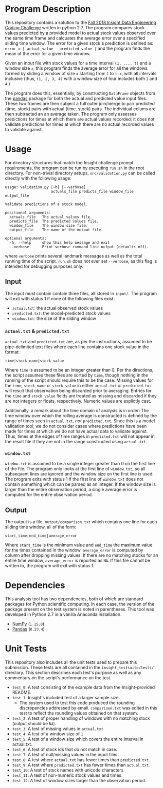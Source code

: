 # Program Description

This repository contains a solution to the [Fall 2018 Insight Data Engineering Coding Challenge](https://github.com/InsightDataScience/prediction-validation) written in python 2.7. The program compares stock values predicted by a provided model to actual stock values observed over the same time frame and calcuates the average error over a specified sliding time window. The error for a given stock's prediction is defined as: `error = | actual_value - predicted_value |` and the program finds the mean of the error for a given time window.

Given an input file with stock values for a time interval `(1, ..., t)` and a window size `x`, this program finds the average error for all the windows formed by sliding a window of size `x` starting from `1` to `t-x`, with all intervals inclusive (thus, `(1, 2, 3, 4)` with a window size of four includes both `1` and `4`.)

The program does this, essentially, by constructing `DataFrame` objects from the [pandas](https://pandas.pydata.org/) package for both the actual and predicted value input files. These two frames are then subject a full outer join/merge to pair predicted (time, stock) pairs with actual (time, stock) pairs. The individual colums are then subtracted an an average taken. The program only assesses predictions for times at which there are actual values recorded; it does not validate predictions for times at which there are no actual recorded values to validate against.

# Usage

For directory structures that match the Insight challenge prompt requirements, the program can be run by executing `run.sh` in the root directory. For non-trivial directory setups, `src/validation.py` can be called directly with the following usage:

```
usage: validation.py [-h] [--verbose]
                     actuals_file predicts_file window_file output_file

Validate predictions of a stock model.

positional arguments:
  actuals_file   The actual values file.
  predicts_file  The predicted values file.
  window_file    The window size file.
  output_file    The name of the output file.

optional arguments:
  -h, --help     show this help message and exit
  --verbose      Print verbose command line output (default: off).
```

where `verbose` prints several landmark messages as well as the total running time of the script. `run.sh` does not ever set `--verbose`, as this flag is intended for debugging purposes only.

## Input

The input must contain contain three files, all stored in `input/`. The program will exit with status 1 if none of the following files exist:

* `actual.txt`: the actual observed stock values
* `predicted.txt`: the model-predicted stock values
* `window.txt`: the size of the sliding window

### `actual.txt` & `predicted.txt`

`actual.txt` and `predicted.txt` are, as per the instructions, assumed to be pipe-delimited text files where each line contains one stock value in the format:

```
time|stock_name|stock_value
```

Where `time` is assumed to be an integer greater than 0. Per the directions, the script assumes these files are sorted by `time`, though nothing in the running of the script should require this to be the case. Missing values for the `time`, `stock_name` or `stock_value` in either `actual.txt` or `predicted.txt` will result that observation being discarded prior to averaging. Entries for the `time` and `stock_value` fields are treated as missing and discarded if they are not integers or floats, respectively. Numeric values are explictly cast.

Additionally, a remark about the time domain of analysis is in order: The time window over which the rolling average is constructed is defined by the range of times seen in `actual.txt`, *not* `predicted.txt`. Since this is a model validation tool, we do not consider cases where predictions have been made for times at which we do not have actual data to validate against. Thus, times at the edges of time ranges in `predicted.txt` will not appear in the result file if they are not in the range constructed using `actual.txt`.

### `window.txt`

`window.txt` is assumed to be a single integer greater than 0 on the first line of the file. The program only looks at the first line of `window.txt`, so all subsequent lines are ignored and the window size on the first line is used. The program exits with status 1 if the first line of `window.txt` does not contain something which can be parsed as an integer. If the window size is larger than the entire observation period, a single average error is computed for the entire observation period.

## Output

The output is a file, `output/comparison.txt` which contains one line for each sliding time window, all of the form:

```
start_time|end_time|average_error
```


Where `start_time` is the minimum value and `end_time` the maximum value for the times contained in the window. `average_error` is computed by column after dropping missing values. If there are no matching stocks for an entire time window, `average_error` is reported as `NA`. If this file cannot be written to, the program will exit with status 1.

# Dependencies

This analysis tool has two dependencies, both of which are standard packages for Python scientific computing. In each case, the version of the package present on the test system is noted in parentheses. This tool was developed in Python 2.7 in a vanilla Anaconda installation.

* [NumPy](http://www.numpy.org/) (`1.15.0`)
* [Pandas](https://pandas.pydata.org/) (`0.23.4`)

# Unit Tests

This repository also includes all the unit tests used to prepare this submission. These tests are all contained in the `insight_testsuite/tests/` directory. This section describes each test's purpose as well as any commentary on the script's performance on the test.

* `test_0`: A test consisting of the example data from the Insight-provided README.
* `test_1`: Insight's included test of a larger sample size.
    * The system used to test this code produced the rounding discrepencies addressed by email. `comparison.txt` was edited in this test to reflect the rounding values obtained on that system.
* `test_2`: A test of proper handling of windows with no matching stock (output should be `NA`).
* `test_3`: A test of missing values in `actual.txt`
* `test_4`: A test of a window size of `1`
* `test_5`: A test of a window size which covers the entire interval in actual.txt.
* `test_6`: A test of stock ids that do not match in case.
* `test_7`: A test of null/missing values in the input files.
* `test_8`: A test where `actual.txt` has fewer times than `predicted.txt`.
* `test_9`: A test where `predicted.txt` has fewer times than `actual.txt`. 
* `test_10`: A test of stock names with unicode characters.
* `test_11`: A test of non-numeric stock values and times.
* `test_12`: A test of window sizes larger than the observation period.